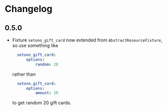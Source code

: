 Changelog
=========

## 0.5.0

- Fixture `setono_gift_card` now extended from `AbstractResourceFixture`,
  so use something like
  
  ```yaml
    setono_gift_card:
        options:
            random: 20
  ```
  
  rather than
  
  ```yaml
    setono_gift_card:
        options:
            amount: 20
  ```
  
  to get random 20 gift cards.
